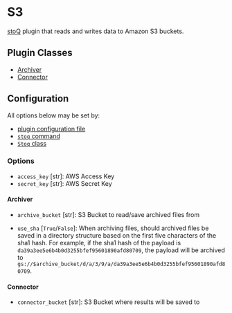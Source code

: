 # S3

[stoQ](https://stoq-framework.readthedocs.io/en/v2/index.html) plugin that reads and writes data to Amazon S3 buckets.

## Plugin Classes

- [Archiver](https://stoq-framework.readthedocs.io/en/v2/dev/archivers.html)
- [Connector](https://stoq-framework.readthedocs.io/en/v2/dev/connectors.html)

## Configuration

All options below may be set by:

- [plugin configuration file](https://stoq-framework.readthedocs.io/en/v2/dev/plugin_overview.html#configuration)
- [`stoq` command](https://stoq-framework.readthedocs.io/en/v2/gettingstarted.html#plugin-options)
- [`Stoq` class](https://stoq-framework.readthedocs.io/en/v2/dev/core.html?highlight=plugin_opts#using-providers)

### Options

- `access_key` [str]: AWS Access Key
- `secret_key` [str]: AWS Secret Key

#### Archiver

- `archive_bucket` [str]: S3 Bucket to read/save archived files from

- `use_sha` [`True`/`False`]: When archiving files, should archived files be saved in a directory structure based on the first five characters of the sha1 hash. For example, if the sha1 hash of the payload is `da39a3ee5e6b4b0d3255bfef95601890afd80709`, the payload will be archived to `gs://$archive_bucket/d/a/3/9/a/da39a3ee5e6b4b0d3255bfef95601890afd80709`.

#### Connector

- `connector_bucket` [str]: S3 Bucket where results will be saved to

